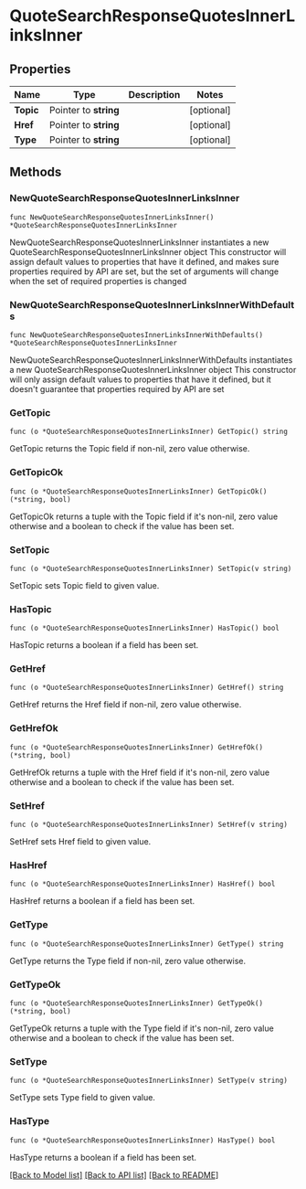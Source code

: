 # QuoteSearchResponseQuotesInnerLinksInner

## Properties

Name | Type | Description | Notes
------------ | ------------- | ------------- | -------------
**Topic** | Pointer to **string** |  | [optional] 
**Href** | Pointer to **string** |  | [optional] 
**Type** | Pointer to **string** |  | [optional] 

## Methods

### NewQuoteSearchResponseQuotesInnerLinksInner

`func NewQuoteSearchResponseQuotesInnerLinksInner() *QuoteSearchResponseQuotesInnerLinksInner`

NewQuoteSearchResponseQuotesInnerLinksInner instantiates a new QuoteSearchResponseQuotesInnerLinksInner object
This constructor will assign default values to properties that have it defined,
and makes sure properties required by API are set, but the set of arguments
will change when the set of required properties is changed

### NewQuoteSearchResponseQuotesInnerLinksInnerWithDefaults

`func NewQuoteSearchResponseQuotesInnerLinksInnerWithDefaults() *QuoteSearchResponseQuotesInnerLinksInner`

NewQuoteSearchResponseQuotesInnerLinksInnerWithDefaults instantiates a new QuoteSearchResponseQuotesInnerLinksInner object
This constructor will only assign default values to properties that have it defined,
but it doesn't guarantee that properties required by API are set

### GetTopic

`func (o *QuoteSearchResponseQuotesInnerLinksInner) GetTopic() string`

GetTopic returns the Topic field if non-nil, zero value otherwise.

### GetTopicOk

`func (o *QuoteSearchResponseQuotesInnerLinksInner) GetTopicOk() (*string, bool)`

GetTopicOk returns a tuple with the Topic field if it's non-nil, zero value otherwise
and a boolean to check if the value has been set.

### SetTopic

`func (o *QuoteSearchResponseQuotesInnerLinksInner) SetTopic(v string)`

SetTopic sets Topic field to given value.

### HasTopic

`func (o *QuoteSearchResponseQuotesInnerLinksInner) HasTopic() bool`

HasTopic returns a boolean if a field has been set.

### GetHref

`func (o *QuoteSearchResponseQuotesInnerLinksInner) GetHref() string`

GetHref returns the Href field if non-nil, zero value otherwise.

### GetHrefOk

`func (o *QuoteSearchResponseQuotesInnerLinksInner) GetHrefOk() (*string, bool)`

GetHrefOk returns a tuple with the Href field if it's non-nil, zero value otherwise
and a boolean to check if the value has been set.

### SetHref

`func (o *QuoteSearchResponseQuotesInnerLinksInner) SetHref(v string)`

SetHref sets Href field to given value.

### HasHref

`func (o *QuoteSearchResponseQuotesInnerLinksInner) HasHref() bool`

HasHref returns a boolean if a field has been set.

### GetType

`func (o *QuoteSearchResponseQuotesInnerLinksInner) GetType() string`

GetType returns the Type field if non-nil, zero value otherwise.

### GetTypeOk

`func (o *QuoteSearchResponseQuotesInnerLinksInner) GetTypeOk() (*string, bool)`

GetTypeOk returns a tuple with the Type field if it's non-nil, zero value otherwise
and a boolean to check if the value has been set.

### SetType

`func (o *QuoteSearchResponseQuotesInnerLinksInner) SetType(v string)`

SetType sets Type field to given value.

### HasType

`func (o *QuoteSearchResponseQuotesInnerLinksInner) HasType() bool`

HasType returns a boolean if a field has been set.


[[Back to Model list]](../README.md#documentation-for-models) [[Back to API list]](../README.md#documentation-for-api-endpoints) [[Back to README]](../README.md)


